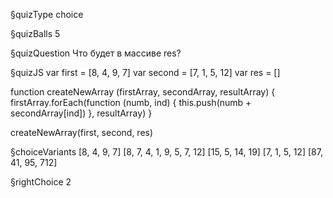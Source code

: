§quizType
choice

§quizBalls
5

§quizQuestion
Что будет в массиве res?


§quizJS
var first = [8, 4, 9, 7]
var second = [7, 1, 5, 12]
var res = []

function createNewArray (firstArray, secondArray, resultArray) {
  firstArray.forEach(function (numb, ind) {
    this.push(numb + secondArray[ind])
  }, resultArray)
}

createNewArray(first, second, res)


§choiceVariants
[8, 4, 9, 7]
[8, 7, 4, 1, 9, 5, 7, 12]
[15, 5, 14, 19]
[7, 1, 5, 12]
[87, 41, 95, 712]


§rightChoice
2
